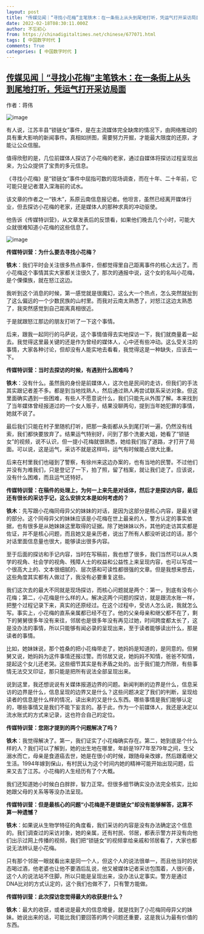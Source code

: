 ```yaml
---
layout: post
title: "传媒见闻｜“寻找小花梅”主笔铁木：在一条街上从头到尾地打听，凭运气打开采访局面"
date: 2022-02-18T08:30:11.000Z
author: 不忘初心
from: https://chinadigitaltimes.net/chinese/677071.html
tags: [ 中国数字时代 ]
comments: True
categories: [ 中国数字时代 ]
---
```

<!--1645173011000-->
[传媒见闻｜“寻找小花梅”主笔铁木：在一条街上从头到尾地打听，凭运气打开采访局面](https://chinadigitaltimes.net/chinese/677071.html)
------

<div>
<p>作者：蒋伟</p><p><img src="https://chinadigitaltimes.net/chinese/files/2022/02/post-677071-620ed1d667543." alt="image" /></p><p>有人说，江苏丰县“锁链女”事件，是在主流媒体完全缺席的情况下，由网络推动的具有重大影响的新闻事件。真相如拼图，需要努力开掘，才能最大限度的还原，才能让公众信服。</p><p>值得欣慰的是，几位前媒体人探访了小花梅的老家，通过自媒体将探访过程呈现出来，为公众提供了宝贵的多元信息。</p><p>《寻找小花梅》是“锁链女”事件中屈指可数的现场调查，而在十年、二十年前，它可能只是记者潜入深海前的试水。</p><p>该文章的作者之一“铁木”，系原云南信息报记者。他坦言，虽然已经离开媒体行业，但去探访小花梅的老家，还是媒体人的那种求真的冲动驱使。</p><p>他告诉《传媒特训营》，从文章发表后的反馈看，如果他们晚去几个小时，可能大众就很难知道小花梅的这些信息了。</p><p><img src="https://chinadigitaltimes.net/chinese/files/2022/02/post-677071-620ed1d6706b2." alt="image" /></p><p><strong>传媒特训营：为什么要去寻找小花梅？</strong></p><p><strong>铁木</strong>：我们平时会关注很多热点事件，但都觉得里自己距离事件的核心太远了。而小花梅这个事情其实大家都关注很久了，那次的通报中说，这个女的名叫小花梅，是个傈僳族，就在怒江这边。</p><p>我听到这个消息的时候，第一感觉就是很魔幻，这么大一个热点，怎么突然就扯到了这么偏远的一个少数民族的山村里。而我对云南太熟悉了，对怒江这边太熟悉了，我突然感觉到自己距离真相很近。</p><p>于是就跟怒江那边的朋友打听了一下这个事情。</p><p>后来，跟我一起同行的马萨说，这个事情值得去实地探访一下，我们就商量着一起去。我觉得这里最关键的还是作为曾经的媒体人，心中还有些冲动。这么受关注的事情，大家各种讨论，但却没有人能实地去看看，我觉得这是一种缺失，应该去一下。</p><p><strong>传媒特训营：当时去探访的时候，有遇到什么困难吗？</strong></p><p><strong>铁木</strong>：没有什么。虽然我的身份是前媒体人，这次也是民间的走访，但我们的手法其实跟记者差不多。都是到当地找熟人，然后通过熟人再尝试联系采访对象。但这里面确实遇到一些困难，有些人不愿意说什么，我们只能先从外围了解。本来找到了当年媒体曾经报道过的一个女人贩子，结果没聊两句，提到当年她犯罪的事情，她就不说了。</p><p>最后我们只能在村子里随机打听，把那一条街都从头到尾打听一遍，仍然没有线索，我们都快要放弃了。结果运气特别好，问到了那个洗姜大姐，她看了“锁链女”的视频，说不认识，但一提小花梅就很熟悉，她给我们指了道路，才打开了局面。可以说，这是运气，采访不就是这样吗，运气有时候能占很大比重。</p><p>后来在村里我们也碰到了警察，有徐州来这边办案的，也有当地的民警。不过他们并没有为难我们，只是登记了一下，拍了照，留了档案，就让我们走了。应该说，没有什么困难，而且运气还特好。</p><p><strong>传媒特训营：在稿件的处理上，为何一上来先是对话体，然后才是探访内容，最后还有很长的采访手记，这么安排文本是如何考虑的？</strong></p><p><strong>铁木</strong>：先写跟小花梅同母异父的妹妹的对话，是因为这部分是核心内容，是最关键的部分。这个同母异父的妹妹应该是小花梅在世上最亲的人，警方认定的事实依据，也有很多是从她妹妹这里取得的证据。除了她妹妹以外，其他的走访其实都是佐证，并不是核心问题，而且她又是亲历者，说出了所有人都没听说过的话，那个对话里面信息量也很大，能够读出很多内容。</p><p>至于后面的探访和手记内容，当时在写稿前，我也想了很多，我们当然可以从人类学的视角、社会学的视角、残障人士的权益和公益性上来呈现内容，也可以写成一个很高大上的、文本很细腻的、层次感和可读性都很强的文章。但是我想来想去，这些角度其实都有人做过了，我没有必要重复这些。</p><p>我们这次去的最大不同就是现场探访，而核心问题就是两个：第一，到底有没有小花梅；第二，小花梅是什么样的人。解决这两个问题的探访，就是跟流水账一样，把整个过程记录下来，真实的还原经过。在这个过程中，受访人怎么说，我就怎么写。事实上，小花梅的直系亲属都已经不在了。他的父亲母亲和继父都不在了，剩下的舅舅很多年没有来往，邻居也是很多年没有再见过她，时间跨度都太长了，这是没办法的事情，所以只能够有闻必录的呈现出来，至于读者能够读出什么，那是读者的事情。</p><p>比如，她妹妹说，那个姓桑的把小花梅带走了，她妈妈是知道的，是同意的。但舅舅又说，她妈妈为这件事情还报过警。而邻居又说，她妈妈不知情，爸爸不知情，提起这个女儿还老哭。这些细节其实是有矛盾之处的。出于我们能力所限，有些事情无法交叉印证，那只能是把所有说法全部呈现出来。</p><p>说到这里，我还想说说有关媒体报道边界的问题。新闻判断的边界是什么，信息采访的边界是什么，信息呈现的边界又是什么？这些问题决定了我们的判断，呈现给读者的信息是什么样的情况，读出来的又是什么东西。哪些事情是我们能够认定的，哪些事情又是我们不能下妄言的。基于此，作为一个前媒体人，我还是决定以流水账式的方式来记录，这也符合自己的定位。</p><p><strong>传媒特训营：您刚才提到的两个问题解决了吗？</strong></p><p><strong>铁木</strong>：我觉得解决了。第一，我们证实了小花梅确实存在。第二，她到底是个什么样的人？我们可以了解到，她的出生地在哪里，年龄是1977年至79年之间，生父溺水而亡，母亲是食道癌去世，她是在很小的时候，跟随母亲改嫁，然后跟着继父生活。1994年嫁到保山，有村民认为这个时间内她的精神可能开始出现问题，后来又去了江苏。小花梅的人生经历有了个大概。</p><p>我们还知道她小时候白白胖胖，智力正常。但很多细节确实没办法完全核实，比如她跟父母的关系等等没办法呈现。</p><p><strong>传媒特训营：但是最核心的问题“小花梅是不是锁链女”却没有能够解答，这算不算一种遗憾？</strong></p><p><strong>铁木</strong>：如果说从生物学特征的角度看，我们采访的内容是没有办法确定这个信息的。我们调查过的采访对象，她的亲属，还有村民、邻居，都表示警方并没有向他们出示过网上传播的视频，我们把“锁链女”的视频拿给亲戚和邻居看了，大家也都说无法辨认是小花梅。</p><p>只有那个邻居一眼就看出来是同一个人，但这个人的说法很单一，而且他当时的状态喝过酒，他老婆也让他不要酒后乱说，他又被媒体记者采访包围着，人很兴奋，这个人的说法站不住脚，所以只能是呈现出来，没办法认定事实。警方是通过DNA比对的方式认定的，这个我们也做不了，只有警方能做。</p><p><strong>传媒特训营：此次探访您觉得最大的收获是什么？</strong></p><p><strong>铁木</strong>：最大的收获，或者说是最大的信息增量，就是找到了小花梅同母异父的妹妹。她说出来的话，可能比我们要回答的两个问题还重要，这是我认为最有价值的东西。</p>
</div>
